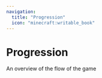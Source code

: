 ```yaml
---
navigation:
  title: "Progression"
  icon: "minecraft:writable_book"
---
```


# Progression

An overview of the flow of the game

<SubPages />